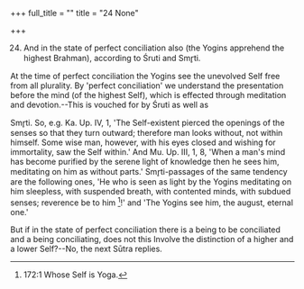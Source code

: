 +++
full_title = ""
title = "24 None"

+++


24. And in the state of perfect conciliation also (the Yogins apprehend the highest Brahman), according to Śruti and Smr̥ti.

At the time of perfect conciliation the Yogins see the unevolved Self free from all plurality. By 'perfect conciliation' we understand the presentation before the mind (of the highest Self), which is effected through meditation and devotion.--This is vouched for by Śruti as well as

 Smr̥ti. So, e.g. Ka. Up. IV, 1, 'The Self-existent pierced the openings of the senses so that they turn outward; therefore man looks without, not within himself. Some wise man, however, with his eyes closed and wishing for immortality, saw the Self within.' And Mu. Up. III, 1, 8, 'When a man's mind has become purified by the serene light of knowledge then he sees him, meditating on him as without parts.' Smr̥ti-passages of the same tendency are the following ones, 'He who is seen as light by the Yogins meditating on him sleepless, with suspended breath, with contented minds, with subdued senses; reverence be to him [^fn_119]!' and 'The Yogins see him, the august, eternal one.'

[^fn_119]: 172:1 Whose Self is Yoga.

But if in the state of perfect conciliation there is a being to be conciliated and a being conciliating, does not this Involve the distinction of a higher and a lower Self?--No, the next Sūtra replies.

